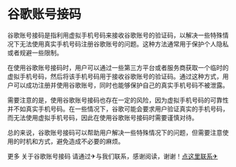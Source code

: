 # 谷歌账号接码

谷歌账号接码是指利用虚拟手机号码来接收谷歌账号的验证码，以解决一些特殊情况下无法使用真实手机号码注册谷歌账号的问题。这种方法通常用于保护个人隐私或者规避一些限制。

在使用谷歌账号接码时，用户可以通过一些第三方平台或者服务商获取一个临时的虚拟手机号码，然后将该手机号码用于接收谷歌账号的验证码。通过这种方式，用户可以成功注册并使用谷歌账号，同时也能够保护自己的真实手机号码不被泄露。

需要注意的是，使用谷歌账号接码也存在一定的风险，因为虚拟手机号码的可靠性并不如真实手机号码。在一些情况下，谷歌可能会要求用户验证真实的手机号码，而无法使用虚拟手机号码，因此在使用谷歌账号接码时需要谨慎对待。

总的来说，谷歌账号接码可以帮助用户解决一些特殊情况下的问题，但需要注意使用的时机和方式，避免造成不必要的麻烦。

更多 关于谷歌账号接码 请通过✈与我们联系，感谢阅读，谢谢！[点这里联系✈](https://tg.k02.cc)